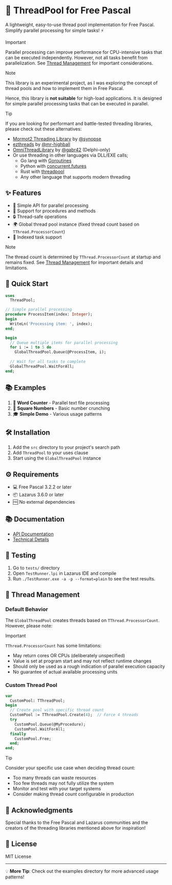 # 🚀 ThreadPool for Free Pascal

A lightweight, easy-to-use thread pool implementation for Free Pascal. Simplify parallel processing for simple tasks! ⚡

> [!IMPORTANT]
> Parallel processing can improve performance for CPU-intensive tasks that can be executed independently. However, not all tasks benefit from parallelization. See [Thread Management](#-thread-management) for important considerations.

> [!NOTE]
> This library is an experimental project, as I was exploring the concept of thread pools and how to implement them in Free Pascal.
> 
> Hence, this library is **not suitable** for high-load applications. It is designed for simple parallel processing tasks that can be executed in parallel.

> [!TIP]
> 
> If you are looking for performant and battle-tested threading libraries, please check out these alternatives:
> 
> - [Mormot2 Threading Library](https://github.com/synopse/mORMot2) by [@synopse](https://github.com/synopse)
> - [ezthreads](https://github.com/mr-highball/ezthreads) by [@mr-highball](https://github.com/mr-highball)
> - [OmniThreadLibrary](https://github.com/gabr42/OmniThreadLibrary) by [@gabr42](https://github.com/gabr42) (Delphi-only)
> - Or use threading in other languages via DLL/EXE calls;
>    - Go lang with [Goroutines](https://go.dev/tour/concurrency/1)
>    - Python with [concurrent.futures](https://docs.python.org/3/library/concurrent.futures.html)
>    - Rust with [threadpool](https://github.com/lifthrasiir/threadpool)
>    - Any other language that supports modern threading

## ✨ Features

- 🎯 Simple API for parallel processing
- 🔄 Support for procedures and methods
- 🔒 Thread-safe operations
- 🌍 Global thread pool instance (fixed thread count based on `TThread.ProcessorCount`)
- 📑 Indexed task support

> [!NOTE]
> The thread count is determined by `TThread.ProcessorCount` at startup and remains fixed. See [Thread Management](#-thread-management) for important details and limitations.

## 🏃 Quick Start

```pascal
uses
  ThreadPool;

// Simple parallel processing
procedure ProcessItem(index: Integer);
begin
  WriteLn('Processing item: ', index);
end;

begin
  // Queue multiple items for parallel processing
  for i := 1 to 5 do
    GlobalThreadPool.Queue(@ProcessItem, i);
    
  // Wait for all tasks to complete
  GlobalThreadPool.WaitForAll;
end;
```

## 📚 Examples

1. 📝 **Word Counter** - Parallel text file processing
2. 🔢 **Square Numbers** - Basic number crunching
3. 🎓 **Simple Demo** - Various usage patterns

## 🛠️ Installation

1. Add the `src` directory to your project's search path
2. Add `ThreadPool` to your uses clause
3. Start using the `GlobalThreadPool` instance

## ⚙️ Requirements

- 💻 Free Pascal 3.2.2 or later
- 📦 Lazarus 3.6.0 or later
- 🆓 No external dependencies


## 📚 Documentation

- [API Documentation](docs/API-Docs.md)
- [Technical Details](docs/TECHNICAL.md)

## 🧪 Testing

1. Go to `tests/` directory
2. Open `TestRunner.lpi` in Lazarus IDE and compile
3. Run `./TestRunner.exe -a -p --format=plain` to see the test results.

## 🧵 Thread Management

### Default Behavior
The `GlobalThreadPool` creates threads based on `TThread.ProcessorCount`. However, please note:

> [!IMPORTANT]
> `TThread.ProcessorCount` has some limitations:
> - May return cores OR CPUs (deliberately unspecified)
> - Value is set at program start and may not reflect runtime changes
> - Should only be used as a rough indication of parallel execution capacity
> - No guarantee of actual available processing units

### Custom Thread Pool
```pascal
var
  CustomPool: TThreadPool;
begin
  // Create pool with specific thread count
  CustomPool := TThreadPool.Create(4);  // Force 4 threads
  try
    CustomPool.Queue(@MyProcedure);
    CustomPool.WaitForAll;
  finally
    CustomPool.Free;
  end;
end;
```

> [!TIP]
> Consider your specific use case when deciding thread count:
> - Too many threads can waste resources
> - Too few threads may not fully utilize the system
> - Monitor and test with your target systems
> - Consider making thread count configurable in production


## 👏 Acknowledgments

Special thanks to the Free Pascal and Lazarus communities and the creators of the threading libraries mentioned above for inspiration!


## 📄 License
MIT License


---

💡 **More Tip**: Check out the examples directory for more advanced usage patterns!


